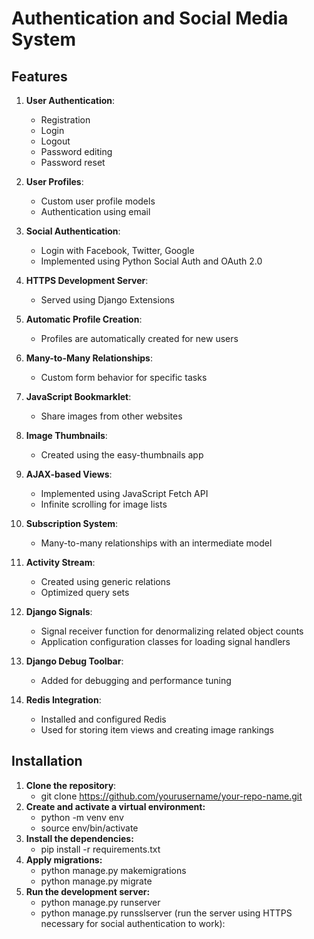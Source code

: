 # Authentication and Social Media System

## Features

1. **User Authentication**:
   - Registration
   - Login
   - Logout
   - Password editing
   - Password reset

2. **User Profiles**:
   - Custom user profile models
   - Authentication using email

3. **Social Authentication**:
   - Login with Facebook, Twitter, Google
   - Implemented using Python Social Auth and OAuth 2.0

4. **HTTPS Development Server**:
   - Served using Django Extensions

5. **Automatic Profile Creation**:
   - Profiles are automatically created for new users

6. **Many-to-Many Relationships**:
   - Custom form behavior for specific tasks

7. **JavaScript Bookmarklet**:
   - Share images from other websites

8. **Image Thumbnails**:
   - Created using the easy-thumbnails app

9. **AJAX-based Views**:
   - Implemented using JavaScript Fetch API
   - Infinite scrolling for image lists

10. **Subscription System**:
    - Many-to-many relationships with an intermediate model

11. **Activity Stream**:
    - Created using generic relations
    - Optimized query sets

12. **Django Signals**:
    - Signal receiver function for denormalizing related object counts
    - Application configuration classes for loading signal handlers

13. **Django Debug Toolbar**:
    - Added for debugging and performance tuning

14. **Redis Integration**:
    - Installed and configured Redis
    - Used for storing item views and creating image rankings

## Installation

1. **Clone the repository**:
   - git clone https://github.com/yourusername/your-repo-name.git
2. **Create and activate a virtual environment:**
   - python -m venv env
   - source env/bin/activate
3. **Install the dependencies:** 
   - pip install -r requirements.txt
4. **Apply migrations:**
   - python manage.py makemigrations
   - python manage.py migrate
5. **Run the development server:**
   - python manage.py runserver
   - python manage.py runsslserver (run the server using HTTPS necessary for social authentication to work):
